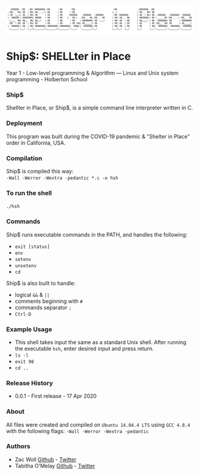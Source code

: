 ![Ship$](/shellimg.jpeg)

# Ship$: SHELLter in Place<br />

Year 1 - Low-level programming & Algorithm ― Linux and Unix system programming - Holberton School

### Ship$
Shellter in Place, or Ship$, is a simple command line interpreter written in C.

### Deployment
This program was built during the COVID-19 pandemic & "Shelter in Place" order in California, USA.

### Compilation
Ship$ is compiled this way: <br />
 `-Wall -Werror -Wextra -pedantic *.c -o hsh`

### To run the shell
 `./hsh`</br>

### Commands
Ship$ runs executable commands in the PATH, and handles the following:
* `exit [status]`
* `env`
* `setenv`
* `unsetenv`
* `cd`

Ship$ is also built to handle:
* logical `&&` & `||`
* comments beginning with `#`
* commands separator `;`
* `Ctrl-D`

### Example Usage
* This shell takes input the same as a standard Unix shell.  After running the executable `hsh`, enter desired input and press return.
* `ls -l`
* `exit 98`
* `cd ..`

### Release History
* 0.0.1 - First release - 17 Apr 2020

### About
All files were created and compiled on `Ubuntu 14.04.4 LTS` using `GCC 4.8.4` with the following flags: `-Wall -Werror -Wextra -pedantic`

### Authors
* Zac Woll [Github](https://github.com/zacwoll) - [Twitter](https://twitter.com/ZakWoll)
* Tabitha O'Melay [Github](https://github.com/tabbykatz) - [Twitter](https://twitter.com/tabby__katz)


